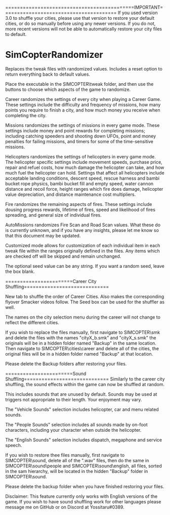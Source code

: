 ============================================IMPORTANT=======================================
If you used version 3.0 to shuffle your cities, please use that version to restore your default cities, or do so manually before using any newer versions. If you do not, more recent versions will not be able to automatically restore your city files to default.

# SimCopterRandomizer
Replaces the tweak files with randomized values. Includes a reset option to return everything back to default values.

Place the executable in the SIMCOPTER\tweak folder, and then use the buttons to choose which aspects of the game to randomize.

Career randomizes the settings of every city when playing a Career Game. These settings include the difficulty and frequency of missions, how many points you require to finish a city, and how much money you receive when completing the city.

Missions randomizes the settings of missions in every game mode. These settings include money and point rewards for completing missions; including catching speeders and shooting down UFOs, point and money penalties for failing missions, and timers for some of the time-sensitive missions.

Helicopters randomizes the settings of helicopters in every game mode. The helicopter specific settings include movement speeds, purchase price, repair and refuel costs, how much damage the helicopter can take, and how much fuel the helicopter can hold. Settings that affect all helicopters include acceptable landing conditions, descent speed, rescue harness and bambi bucket rope physics, bambi bucket fill and empty speed, water cannon distance and recoil force, height ranges which fire does damage, helicopter value depreciation, and distance maintenance cost multipliers.

Fire randomizes the remaining aspects of fires. These settings include dousing progress rewards, lifetime of fires, speed and likelihood of fires spreading, and general size of individual fires.

AutoMissions randomizes Fire Scan and Road Scan values. What these do is currently unknown, and if you have any insights, please let me know so that this document may be updated.

Customized mode allows for customization of each individual item in each tweak file within the ranges originally defined in the files. Any items which are checked off will be skipped and remain unchanged.

The optional seed value can be any string. If you want a random seed, leave the box blank.

=======================Career City Shuffling=============================

New tab to shuffle the order of Career Cities. Also makes the corresponding flyover Smacker videos follow. The Seed box can be used for the shuffler as well.

The names on the city selection menu during the career will not change to reflect the different cities.

If you wish to replace the files manually, first navigate to SIMCOPTER\smk and delete the files with the names "cityX_b.smk" and "cityX_s.smk" the originals will be in a hidden folder named "Backup" in the same location.
Then navigate to SIMCOPTER\cities\career and delete all of the cities, the original files will be in a hidden folder named "Backup" at that location.

Please delete the Backup folders after restoring your files.

=======================Sound Shuffling=============================
Similarly to the career city shuffling, the sound effects within the game can now be shuffled at random.

This includes sounds that are unused by default. Sounds may be used at triggers not appropriate to their length. Your enjoyment may vary.

The "Vehicle Sounds" selection includes helicopter, car and menu related sounds.

The "People Sounds" selection includes all sounds made by on-foot characters, including your character when outside the helicopter.

The "English Sounds" selection includes dispatch, megaphone and service speech.

If you wish to restore thee files manually, first navigate to SIMCOPTER\sound, delete all of the ".wav" files, then do the same in SIMCOPTER\sound\people and SIMCOPTER\sound\english, all files, sorted in the sam hierarchy, will be located in the hidden "Backup" folder in SIMCOPTER\sound.

Please delete the backup folder when you have finished restoring your files.

Disclaimer: This feature currently only works with English versions of the game. If you wish to have sound shuffling work for other languages please message me on GitHub or on Discord at Yossitaru#0389.
